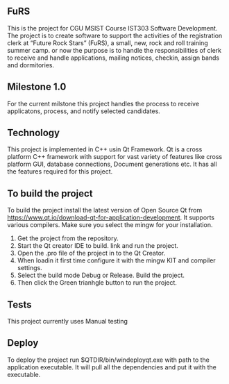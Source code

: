 ## FuRS

This is the project for CGU MSIST Course IST303 Software Development.
The project is to create software to support the activities of the registration clerk at “Future Rock Stars” (FuRS), a small, new, rock and roll training summer camp.
or now the purpose is to handle the responsibilities of clerk to receive and handle applications, mailing notices, checkin, assign bands and dormitories.

## Milestone 1.0
For the current milstone this project handles the process to receive applicatons,  process, and notify selected candidates.

## Technology

This project is implemented in C++ usin Qt Framework. Qt is a cross platform C++ framework with support for vast variety of features like cross platform GUI, database connections, Document generations etc. It has all the features required for this project.


## To build the project

To build the project install the latest version of Open Source Qt from https://www.qt.io/download-qt-for-application-development. It supports various compilers. Make sure you select the mingw for your installation.

1. Get the project from the repository.
2. Start the Qt creator IDE to build. link and run the project.
3. Open the .pro file of the project in to the Qt Creator. 
4. When loadin it first time configure it with the mingw KIT and compiler settings.
5. Select the build mode Debug or Release. Build the project.
6. Then click the Green trianhgle button to run the project.


## Tests

This project currently uses Manual testing

## Deploy
To deploy the project run $QTDIR/bin/windeployqt.exe with path to the application executable. It will pull all the dependencies and put it with the executable.

